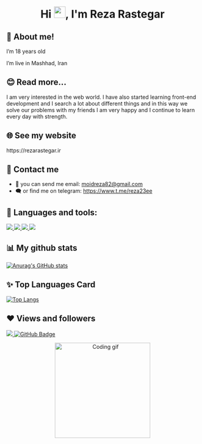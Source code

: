 <h1 align="center">Hi <img src="https://raw.githubusercontent.com/MartinHeinz/MartinHeinz/master/wave.gif" width="30px">, I'm Reza Rastegar</h1>

## 👀 About me!
<p align="left">
  I’m 18 years old
</p>
<p align="left">
  I’m live in Mashhad, Iran
</p>

## 😊 Read more...
<p align="left">
  I am very interested in the web world. I have also started learning front-end development and I search a lot about different things and in this way we solve our problems with my friends I am very happy and I continue to learn every day with strength.
</p>

## 🌐 See my website
<p align="left">  
  https://rezarastegar.ir
</p> 

## 💬 Contact me

- 📩 you can send me email:
moidreza82@gmail.com
- 🗨️ or find me on telegram:
https://www.t.me/reza23ee

## 🚀 Languages and tools:

<p align="left"> 
<!--     <a href="https://reactjs.org/" target="_blank"> <img src="https://img.icons8.com/color/48/000000/react-native.png"/> </a> -->
<!--     <a href="https://developer.mozilla.org/en-US/docs/Web/JavaScript" target="_blank"> <img src="https://img.icons8.com/color/48/000000/javascript.png"/> </a>  -->
    <a href="https://www.w3.org/html/" target="_blank"> <img src="https://img.icons8.com/color/48/000000/html-5.png"/> </a> 
    <a href="https://www.w3schools.com/css/" target="_blank"> <img src="https://img.icons8.com/color/48/000000/css3.png"/> </a>
    <a href="https://wordpress.org/" target="_blank"> <img src="https://img.icons8.com/color/48/000000/wordpress.png"/> </a> 
    <a href="https://analytics.google.com/analytics/web/#/" target="_blank"> <img src="https://img.icons8.com/color/48/000000/google-analytics.png"/> </a> 
<!--     <a href="https://getbootstrap.com" target="_blank"> <img src="https://img.icons8.com/color/48/000000/bootstrap.png"/> </a>  -->
<!--     <a href="https://git-scm.com/" target="_blank"> <img src="https://img.icons8.com/color/48/000000/git.png"/> </a>  -->
</p>

## 📊 My github stats

[![Anurag's GitHub stats](https://github-readme-stats.vercel.app/api?username=rezarastegar2003)](https://github.com/anuraghazra/github-readme-stats)

## ✨ Top Languages Card

[![Top Langs](https://github-readme-stats.vercel.app/api/top-langs/?username=rezarastegar2003)](https://github.com/anuraghazra/github-readme-stats)

## ❤ Views and followers
<a href="https://github.com/Meghna-DAS/github-profile-views-counter">
    <img src="https://komarev.com/ghpvc/?username=rezarastegar2003">
</a>
<a href="https://github.com/rezarastegar2003?tab=followers"><img src="https://img.shields.io/github/followers/rezarastegar2003?label=Followers&style=social" alt="GitHub Badge"></a>

<p align="center">
<!--   <img src="https://user-images.githubusercontent.com/85369490/153697595-5659f00e-58c4-4dff-8f38-7eab1311178f.png" alt="work space photo">  -->
  <img src="https://user-images.githubusercontent.com/85369490/154224043-b72031a3-55e4-44fd-8250-9b8456f02e3d.gif" alt="Coding gif" width="250">   
</p>
